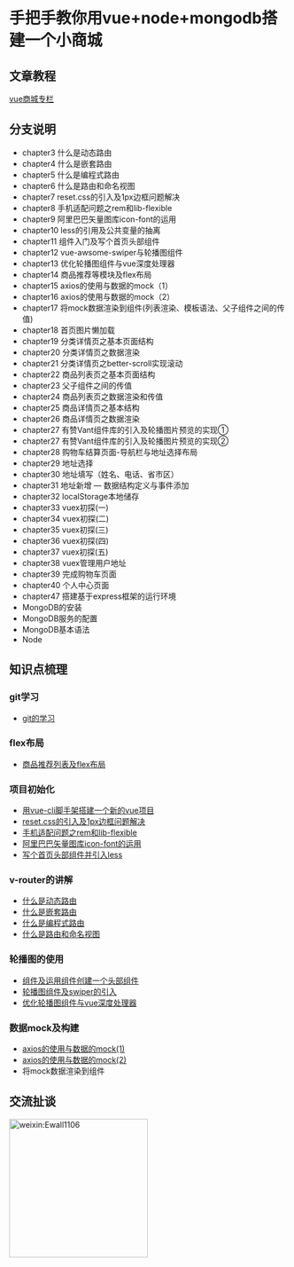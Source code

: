 # 手把手教你用vue+node+mongodb搭建一个小商城

## 文章教程
[vue商城专栏](https://www.jianshu.com/nb/14505636)

## 分支说明
- chapter3 什么是动态路由
- chapter4 什么是嵌套路由 
- chapter5 什么是编程式路由
- chapter6 什么是路由和命名视图
- chapter7 reset.css的引入及1px边框问题解决
- chapter8 手机适配问题之rem和lib-flexible
- chapter9 阿里巴巴矢量图库icon-font的运用
- chapter10 less的引用及公共变量的抽离
- chapter11 组件入门及写个首页头部组件
- chapter12 vue-awsome-swiper与轮播图组件
- chapter13 优化轮播图组件与vue深度处理器
- chapter14 商品推荐等模块及flex布局
- chapter15 axios的使用与数据的mock（1）
- chapter16 axios的使用与数据的mock（2）
- chapter17 将mock数据渲染到组件(列表渲染、模板语法、父子组件之间的传值)
- chapter18 首页图片懒加载
- chapter19 分类详情页之基本页面结构
- chapter20 分类详情页之数据渲染
- chapter21 分类详情页之better-scroll实现滚动
- chapter22 商品列表页之基本页面结构
- chapter23 父子组件之间的传值
- chapter24 商品列表页之数据渲染和传值
- chapter25 商品详情页之基本结构
- chapter26 商品详情页之数据渲染
- chapter27 有赞Vant组件库的引入及轮播图片预览的实现①
- chapter27 有赞Vant组件库的引入及轮播图片预览的实现②
- chapter28 购物车结算页面-导航栏与地址选择布局
- chapter29 地址选择
- chapter30 地址填写（姓名、电话、省市区）
- chapter31 地址新增 — 数据结构定义与事件添加
- chapter32 localStorage本地储存
- chapter33 vuex初探(一)
- chapter34 vuex初探(二)
- chapter35 vuex初探(三)
- chapter36 vuex初探(四)
- chapter37 vuex初探(五)
- chapter38 vuex管理用户地址
- chapter39 完成购物车页面
- chapter40 个人中心页面
- chapter47 搭建基于express框架的运行环境
- MongoDB的安装
- MongoDB服务的配置
- MongoDB基本语法
- Node


## 知识点梳理
### git学习
- [git的学习](https://www.jianshu.com/p/6deca2cfc37a)

### flex布局
- [商品推荐列表及flex布局](https://www.jianshu.com/p/d58bdcb54529)

### 项目初始化
- [用vue-cli脚手架搭建一个新的vue项目](https://www.jianshu.com/p/0b91e9a05694)
- [reset.css的引入及1px边框问题解决](https://www.jianshu.com/p/03172908d344)
- [手机适配问题之rem和lib-flexible](https://www.jianshu.com/p/6edffcd890e9)
- [阿里巴巴矢量图库icon-font的运用](https://www.jianshu.com/p/bfc035236d76)
- [写个首页头部组件并引入less](https://www.jianshu.com/p/bdd4dd2c098b)

### v-router的讲解
- [什么是动态路由](https://www.jianshu.com/p/f499d9f64958)
- [什么是嵌套路由](https://www.jianshu.com/p/3036137769da)
- [什么是编程式路由](https://www.jianshu.com/p/81ed5a90bb10)
- [什么是路由和命名视图](https://www.jianshu.com/p/004b73f3f589)

### 轮播图的使用
- [组件及运用组件创建一个头部组件](https://www.jianshu.com/p/aa6d64994379)
- [轮播图组件及swiper的引入](https://www.jianshu.com/p/4f92c4461e3d)
- [优化轮播图组件与vue深度处理器](https://www.jianshu.com/p/4f92c4461e3d)

### 数据mock及构建
- [axios的使用与数据的mock(1)](https://www.jianshu.com/p/9b804ad87056)
- [axios的使用与数据的mock(2)](https://www.jianshu.com/p/896f8127fe60)
- 将mock数据渲染到组件


## 交流扯谈
<img src="https://wx3.sinaimg.cn/mw1024/006pIwwKgy1frm9f1mghlj30e80e83yy.jpg" width="250px" height="250px" alt="weixin:Ewall1106"/>





















